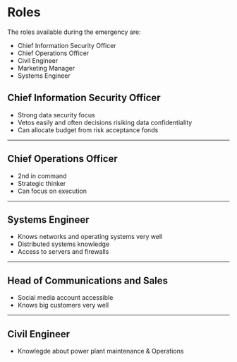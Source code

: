 # Roles

The roles available during the emergency are:
* Chief Information Security Officer
* Chief Operations Officer
* Civil Engineer
* Marketing Manager
* Systems Engineer

## Chief Information Security Officer

* Strong data security focus
* Vetos easily and often decisions risiking data confidentiality
* Can allocate  budget from risk acceptance fonds

---

## Chief Operations Officer

* 2nd in command
* Strategic thinker
* Can focus on execution

---

## Systems Engineer

* Knows networks and operating systems very well
* Distributed systems knowledge
* Access to servers and firewalls

---

## Head of Communications and Sales

* Social media account accessible
* Knows big customers very well

---

## Civil Engineer

* Knowlegde about power plant maintenance & Operations

